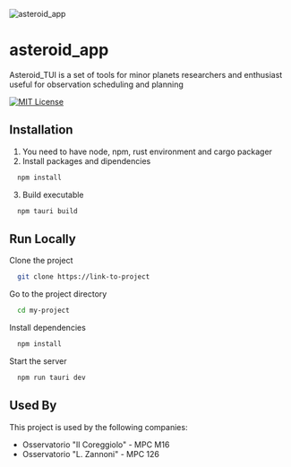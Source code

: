 
![asteroid_app](https://socialify.git.ci/ziriuz84/asteroid_app/image?description=1&font=Inter&forks=1&issues=1&language=1&name=1&owner=1&pattern=Circuit+Board&pulls=1&stargazers=1&theme=Light)
# asteroid_app

Asteroid_TUI is a set of tools for minor planets researchers and enthusiast useful for observation scheduling and planning

[![MIT License](https://img.shields.io/badge/License-MIT-green.svg)](https://choosealicense.com/licenses/mit/)

## Installation
1. You need to have node, npm, rust environment and cargo packager
2. Install packages and dipendencies
```bash
  npm install
```
3. Build executable
```bash
  npm tauri build
```
    
## Run Locally

Clone the project

```bash
  git clone https://link-to-project
```

Go to the project directory

```bash
  cd my-project
```

Install dependencies

```bash
  npm install
```

Start the server

```bash
  npm run tauri dev
```


## Used By

This project is used by the following companies:

- Osservatorio "Il Coreggiolo" - MPC M16
- Osservatorio "L. Zannoni" - MPC 126

